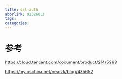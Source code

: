 ```yaml
---
title: ssl-auth
abbrlink: 92326013
tags:
categories:
---
```


# 参考
https://cloud.tencent.com/document/product/214/5363


https://my.oschina.net/nearzk/blog/485652